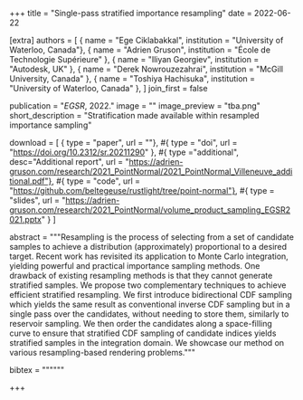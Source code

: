 +++
title = "Single-pass stratified importance resampling"
date = 2022-06-22

[extra]
authors = [
    { name = "Ege Ciklabakkal", institution = "University of Waterloo, Canada"},
    { name = "Adrien Gruson", institution = "École de Technologie Supérieure" },
    { name = "Iliyan Georgiev", institution = "Autodesk, UK" },
    { name = "Derek Nowrouzezahrai", institution = "McGill University, Canada" },
    { name = "Toshiya Hachisuka", institution = "University of Waterloo, Canada" },
]
join_first = false

publication = "*EGSR*, 2022."
image = ""
image_preview = "tba.png"
short_description = "Stratification made available within resampled importance sampling"

download = [
    { type = "paper", url = ""},
    #{ type = "doi", url = "https://doi.org/10.2312/sr.20211290" },
    #{ type ="additional", desc="Additional report", url = "https://adrien-gruson.com/research/2021_PointNormal/2021_PointNormal_Villeneuve_additional.pdf"},
    #{ type = "code", url = "https://github.com/beltegeuse/rustlight/tree/point-normal"},
    #{ type = "slides", url = "https://adrien-gruson.com/research/2021_PointNormal/volume_product_sampling_EGSR2021.pptx" }
]

abstract = """Resampling is the process of selecting from a set of candidate samples to achieve a distribution (approximately) proportional to a desired target. Recent work has revisited its application to Monte Carlo integration, yielding powerful and practical importance sampling methods. One drawback of existing resampling methods is that they cannot generate stratified samples. We propose two complementary techniques to achieve efficient stratified resampling. We first introduce bidirectional CDF sampling which yields the same result as conventional inverse CDF sampling but in a single pass over the candidates, without needing to store them, similarly to reservoir sampling. We then order the candidates along a space-filling curve to ensure that stratified CDF sampling of candidate indices yields stratified samples in the integration domain. We showcase our method on various resampling-based rendering problems."""

bibtex = """"""

+++

